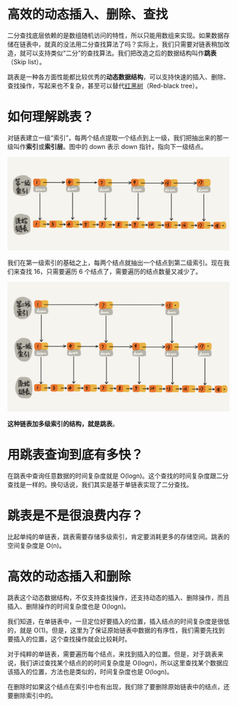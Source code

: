 # 高效的动态插入、删除、查找

二分查找底层依赖的是数组随机访问的特性，所以只能用数组来实现。如果数据存储在链表中，就真的没法用二分查找算法了吗？实际上，我们只需要对链表稍加改造，就可以支持类似“二分”的查找算法。我们把改造之后的数据结构叫作**跳表**（Skip list）。

跳表是一种各方面性能都比较优秀的**动态数据结构**，可以支持快速的插入、删除、查找操作，写起来也不复杂，甚至可以替代[红黑树](https://zh.wikipedia.org/wiki/红黑树)（Red-black tree）。


# 如何理解跳表？

对链表建立一级“索引”，每两个结点提取一个结点到上一级，我们把抽出来的那一级叫作**索引**或**索引层**。图中的 down 表示 down 指针，指向下一级结点。

![img](./assets/image-20211103181849510.png)

我们在第一级索引的基础之上，每两个结点就抽出一个结点到第二级索引。现在我们来查找 16，只需要遍历 6 个结点了，需要遍历的结点数量又减少了。

![img](./assets/image-20211103181926991.png)

**这种链表加多级索引的结构，就是跳表**。



# 用跳表查询到底有多快？

在跳表中查询任意数据的时间复杂度就是 O(logn)。这个查找的时间复杂度跟二分查找是一样的。换句话说，我们其实是基于单链表实现了二分查找。



# 跳表是不是很浪费内存？

比起单纯的单链表，跳表需要存储多级索引，肯定要消耗更多的存储空间。跳表的空间复杂度是 O(n)。



# 高效的动态插入和删除

跳表这个动态数据结构，不仅支持查找操作，还支持动态的插入、删除操作，而且插入、删除操作的时间复杂度也是 O(logn)。

我们知道，在单链表中，一旦定位好要插入的位置，插入结点的时间复杂度是很低的，就是 O(1)。但是，这里为了保证原始链表中数据的有序性，我们需要先找到要插入的位置，这个查找操作就会比较耗时。

对于纯粹的单链表，需要遍历每个结点，来找到插入的位置。但是，对于跳表来说，我们讲过查找某个结点的的时间复杂度是 O(logn)，所以这里查找某个数据应该插入的位置，方法也是类似的，时间复杂度也是 O(logn)。

在删除时如果这个结点在索引中也有出现，我们除了要删除原始链表中的结点，还要删除索引中的。